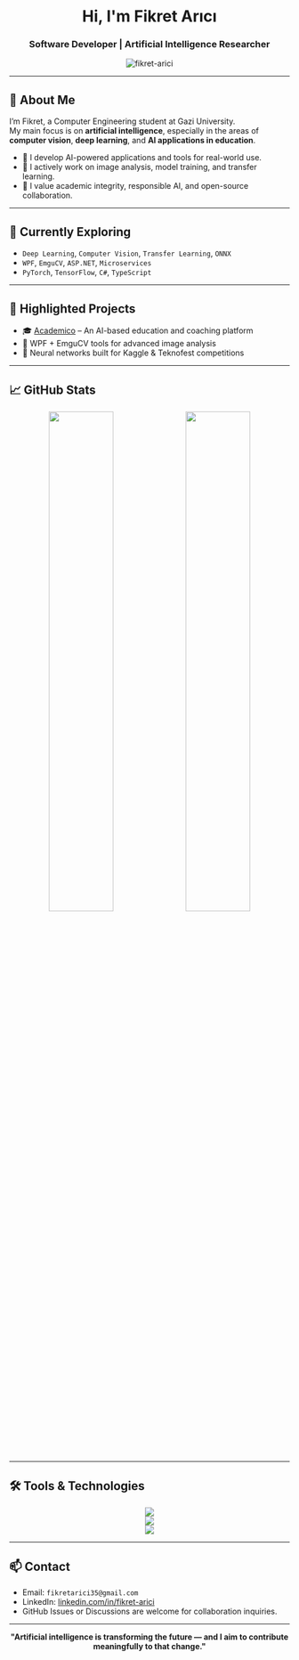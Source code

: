 <h1 align="center">Hi, I'm Fikret Arıcı</h1>
<h3 align="center">Software Developer | Artificial Intelligence Researcher</h3>

<p align="center">
  <img src="https://komarev.com/ghpvc/?username=fikret-arici&label=Profile%20Views&color=blueviolet&style=flat-square" alt="fikret-arici" />
</p>

---

## 🔬 About Me

I’m Fikret, a Computer Engineering student at Gazi University.  
My main focus is on **artificial intelligence**, especially in the areas of **computer vision**, **deep learning**, and **AI applications in education**.

- 📌 I develop AI-powered applications and tools for real-world use.
- 🧠 I actively work on image analysis, model training, and transfer learning.
- 🤝 I value academic integrity, responsible AI, and open-source collaboration.

---

## 🌱 Currently Exploring

- `Deep Learning`, `Computer Vision`, `Transfer Learning`, `ONNX`
- `WPF`, `EmguCV`, `ASP.NET`, `Microservices`
- `PyTorch`, `TensorFlow`, `C#`, `TypeScript`

---

## 📂 Highlighted Projects

- 🎓 [Academico](https://github.com/Fikret-Arici/academico) – An AI-based education and coaching platform  
- 🧠 WPF + EmguCV tools for advanced image analysis  
- 🧪 Neural networks built for Kaggle & Teknofest competitions  

---

## 📈 GitHub Stats

<p align="center">
  <img width="48%" src="https://github-readme-stats.vercel.app/api?username=fikret-arici&show_icons=true&theme=default" />
  <img width="48%" src="https://github-readme-streak-stats.herokuapp.com/?user=fikret-arici&theme=default" />
</p>

---

## 🛠️ Tools & Technologies

<p align="center">
  <img src="https://skillicons.dev/icons?i=python,csharp,ts,react,dotnet,vscode,git,github,figma" />
  <br/>
  <img src="https://skillicons.dev/icons?i=wpf,docker,linux,bash,arduino,firebase,postgres,kubernetes" />
  <br/>
  <img src="https://skillicons.dev/icons?i=pytorch,tensorflow,opencv,fastapi,redux,mysql,html,css" />
</p>


---

## 📫 Contact

- Email: `fikretarici35@gmail.com`
- LinkedIn: [linkedin.com/in/fikret-arici]([https://linkedin.com/in/fikret-arici](https://www.linkedin.com/in/fikret-arici-a9a08b256/))
- GitHub Issues or Discussions are welcome for collaboration inquiries.

---

<p align="center">
  <strong>"Artificial intelligence is transforming the future — and I aim to contribute meaningfully to that change."</strong><br/>
</p>
